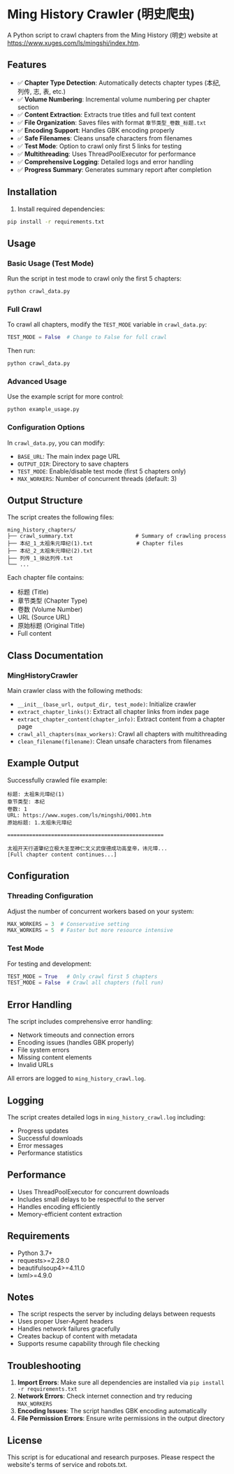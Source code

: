 # Ming History Crawler (明史爬虫)

A Python script to crawl chapters from the Ming History (明史) website at https://www.xuges.com/ls/mingshi/index.htm.

## Features

- ✅ **Chapter Type Detection**: Automatically detects chapter types (本纪, 列传, 志, 表, etc.)
- ✅ **Volume Numbering**: Incremental volume numbering per chapter section
- ✅ **Content Extraction**: Extracts true titles and full text content
- ✅ **File Organization**: Saves files with format `章节类型_卷数_标题.txt`
- ✅ **Encoding Support**: Handles GBK encoding properly
- ✅ **Safe Filenames**: Cleans unsafe characters from filenames
- ✅ **Test Mode**: Option to crawl only first 5 links for testing
- ✅ **Multithreading**: Uses ThreadPoolExecutor for performance
- ✅ **Comprehensive Logging**: Detailed logs and error handling
- ✅ **Progress Summary**: Generates summary report after completion

## Installation

1. Install required dependencies:
```bash
pip install -r requirements.txt
```

## Usage

### Basic Usage (Test Mode)

Run the script in test mode to crawl only the first 5 chapters:

```bash
python crawl_data.py
```

### Full Crawl

To crawl all chapters, modify the `TEST_MODE` variable in `crawl_data.py`:

```python
TEST_MODE = False  # Change to False for full crawl
```

Then run:
```bash
python crawl_data.py
```

### Advanced Usage

Use the example script for more control:

```bash
python example_usage.py
```

### Configuration Options

In `crawl_data.py`, you can modify:

- `BASE_URL`: The main index page URL
- `OUTPUT_DIR`: Directory to save chapters
- `TEST_MODE`: Enable/disable test mode (first 5 chapters only)
- `MAX_WORKERS`: Number of concurrent threads (default: 3)

## Output Structure

The script creates the following files:

```
ming_history_chapters/
├── crawl_summary.txt                    # Summary of crawling process
├── 本纪_1_太祖朱元璋纪(1).txt              # Chapter files
├── 本纪_2_太祖朱元璋纪(2).txt
├── 列传_1_徐达列传.txt
└── ...
```

Each chapter file contains:
- 标题 (Title)
- 章节类型 (Chapter Type)
- 卷数 (Volume Number)
- URL (Source URL)
- 原始标题 (Original Title)
- Full content

## Class Documentation

### MingHistoryCrawler

Main crawler class with the following methods:

- `__init__(base_url, output_dir, test_mode)`: Initialize crawler
- `extract_chapter_links()`: Extract all chapter links from index page
- `extract_chapter_content(chapter_info)`: Extract content from a chapter page
- `crawl_all_chapters(max_workers)`: Crawl all chapters with multithreading
- `clean_filename(filename)`: Clean unsafe characters from filenames

## Example Output

Successfully crawled file example:

```
标题: 太祖朱元璋纪(1)
章节类型: 本纪
卷数: 1
URL: https://www.xuges.com/ls/mingshi/0001.htm
原始标题: 1.太祖朱元璋纪

==================================================

太祖开天行道肇纪立极大圣至神仁文义武俊德成功高皇帝，讳元璋...
[Full chapter content continues...]
```

## Configuration

### Threading Configuration

Adjust the number of concurrent workers based on your system:

```python
MAX_WORKERS = 3  # Conservative setting
MAX_WORKERS = 5  # Faster but more resource intensive
```

### Test Mode

For testing and development:

```python
TEST_MODE = True   # Only crawl first 5 chapters
TEST_MODE = False  # Crawl all chapters (full run)
```

## Error Handling

The script includes comprehensive error handling:

- Network timeouts and connection errors
- Encoding issues (handles GBK properly)
- File system errors
- Missing content elements
- Invalid URLs

All errors are logged to `ming_history_crawl.log`.

## Logging

The script creates detailed logs in `ming_history_crawl.log` including:

- Progress updates
- Successful downloads
- Error messages
- Performance statistics

## Performance

- Uses ThreadPoolExecutor for concurrent downloads
- Includes small delays to be respectful to the server
- Handles encoding efficiently
- Memory-efficient content extraction

## Requirements

- Python 3.7+
- requests>=2.28.0
- beautifulsoup4>=4.11.0
- lxml>=4.9.0

## Notes

- The script respects the server by including delays between requests
- Uses proper User-Agent headers
- Handles network failures gracefully
- Creates backup of content with metadata
- Supports resume capability through file checking

## Troubleshooting

1. **Import Errors**: Make sure all dependencies are installed via `pip install -r requirements.txt`
2. **Network Errors**: Check internet connection and try reducing `MAX_WORKERS`
3. **Encoding Issues**: The script handles GBK encoding automatically
4. **File Permission Errors**: Ensure write permissions in the output directory

## License

This script is for educational and research purposes. Please respect the website's terms of service and robots.txt.
